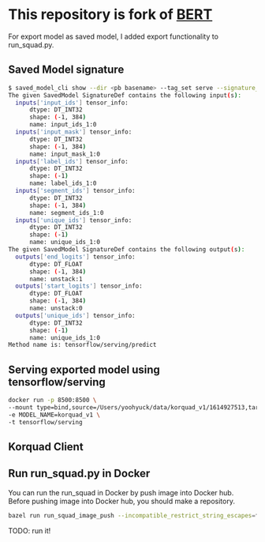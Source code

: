 # This repository is fork of [BERT](https://github.com/google-research/bert)

For export model as saved model, I added export functionality to run_squad.py.

## Saved Model signature
```sh
$ saved_model_cli show --dir <pb basename> --tag_set serve --signature_def serving_default
The given SavedModel SignatureDef contains the following input(s):
  inputs['input_ids'] tensor_info:
      dtype: DT_INT32
      shape: (-1, 384)
      name: input_ids_1:0
  inputs['input_mask'] tensor_info:
      dtype: DT_INT32
      shape: (-1, 384)
      name: input_mask_1:0
  inputs['label_ids'] tensor_info:
      dtype: DT_INT32
      shape: (-1)
      name: label_ids_1:0
  inputs['segment_ids'] tensor_info:
      dtype: DT_INT32
      shape: (-1, 384)
      name: segment_ids_1:0
  inputs['unique_ids'] tensor_info:
      dtype: DT_INT32
      shape: (-1)
      name: unique_ids_1:0
The given SavedModel SignatureDef contains the following output(s):
  outputs['end_logits'] tensor_info:
      dtype: DT_FLOAT
      shape: (-1, 384)
      name: unstack:1
  outputs['start_logits'] tensor_info:
      dtype: DT_FLOAT
      shape: (-1, 384)
      name: unstack:0
  outputs['unique_ids'] tensor_info:
      dtype: DT_INT32
      shape: (-1)
      name: unique_ids_1:0
Method name is: tensorflow/serving/predict
```

## Serving exported model using tensorflow/serving

```sh
docker run -p 8500:8500 \
--mount type=bind,source=/Users/yoohyuck/data/korquad_v1/1614927513,target=/models/korquad_v1/1 \
-e MODEL_NAME=korquad_v1 \
-t tensorflow/serving 
```

## Korquad Client


## Run run_squad.py in Docker
You can run the run_squad in Docker by push image into Docker hub.
Before pushing image into Docker hub, you should make a repository.
```sh
bazel run run_squad_image_push --incompatible_restrict_string_escapes=false
```

TODO: run it!

